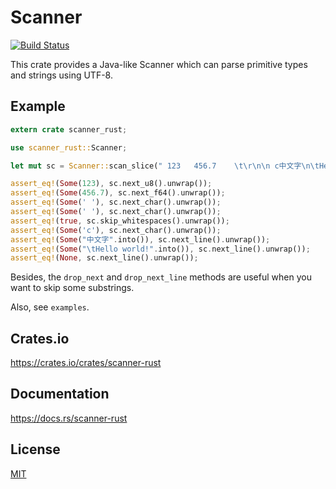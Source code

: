 Scanner
====================

[![Build Status](https://travis-ci.org/magiclen/scanner-rust.svg?branch=master)](https://travis-ci.org/magiclen/scanner-rust)

This crate provides a Java-like Scanner which can parse primitive types and strings using UTF-8.

## Example

```rust
extern crate scanner_rust;

use scanner_rust::Scanner;

let mut sc = Scanner::scan_slice(" 123   456.7    \t\r\n\n c中文字\n\tHello world!");

assert_eq!(Some(123), sc.next_u8().unwrap());
assert_eq!(Some(456.7), sc.next_f64().unwrap());
assert_eq!(Some(' '), sc.next_char().unwrap());
assert_eq!(Some(' '), sc.next_char().unwrap());
assert_eq!(true, sc.skip_whitespaces().unwrap());
assert_eq!(Some('c'), sc.next_char().unwrap());
assert_eq!(Some("中文字".into()), sc.next_line().unwrap());
assert_eq!(Some("\tHello world!".into()), sc.next_line().unwrap());
assert_eq!(None, sc.next_line().unwrap());
```

Besides, the `drop_next` and `drop_next_line` methods are useful when you want to skip some substrings.

Also, see `examples`.

## Crates.io

https://crates.io/crates/scanner-rust

## Documentation

https://docs.rs/scanner-rust

## License

[MIT](LICENSE)